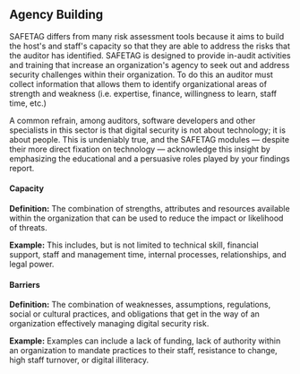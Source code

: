 
## Agency Building

SAFETAG differs from many risk assessment tools because it aims to build the host's and staff's capacity so that they are able to address the risks that the auditor has identified. SAFETAG is designed to provide in-audit activities and training that increase an organization's agency to seek out and address security challenges within their organization. To do this an auditor must collect information that allows them to identify organizational areas of strength and weakness (i.e. expertise, finance, willingness to learn, staff time, etc.)

A common refrain, among auditors, software developers and other specialists in this sector is that digital security is not about technology; it is about people. This is undeniably true, and the SAFETAG modules — despite their more direct fixation on technology — acknowledge this insight by emphasizing the educational and a persuasive roles played by your findings report.

#### Capacity

**Definition:** The combination of strengths, attributes and resources available within the organization that can be used to reduce the impact or likelihood of threats.

**Example:** This includes, but is not limited to technical skill, financial support, staff and management time, internal processes, relationships, and legal power.

#### Barriers

**Definition:** The combination of weaknesses, assumptions, regulations, social or cultural practices, and obligations that get in the way of an organization effectively managing digital security risk.

**Example:** Examples can include a lack of funding, lack of authority within an organization to mandate practices to their staff, resistance to change, high staff turnover, or digital illiteracy.
